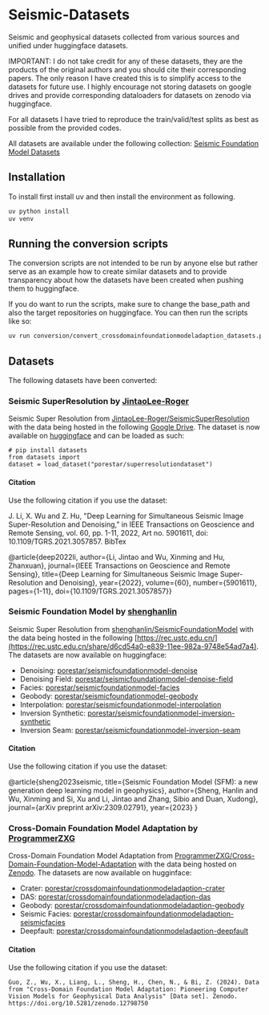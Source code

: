 # Seismic-Datasets
Seismic and geophysical datasets collected from various sources and unified under huggingface datasets.

IMPORTANT: I do not take credit for any of these datasets, they are the products of the original authors and you should cite their corresponding papers. The only reason I have created this is to simplify access to the datasets for future use. I highly encourage not storing datasets on google drives and provide corresponding dataloaders for datasets on zenodo via huggingface.

For all datasets I have tried to reproduce the train/valid/test splits as best as possible from the provided codes. 

All datasets are available under the following collection: [Seismic Foundation Model Datasets](https://huggingface.co/collections/porestar/seismic-foundation-model-67609032ab28896d0b256f55)

## Installation
To install first install uv and then install the environment as following. 
```bash
uv python install
uv venv
```

## Running the conversion scripts

The conversion scripts are not intended to be run by anyone else but rather serve as an example how to create similar datasets and to provide transparency about how the datasets have been created when pushing them to huggingface.

If you do want to run the scripts, make sure to change the base_path and also the target repositories on huggingface. You can then run the scripts like so:
```bash
uv run conversion/convert_crossdomainfoundationmodeladaption_datasets.py
```

## Datasets

The following datasets have been converted:

### Seismic SuperResolution by [JintaoLee-Roger](https://github.com/JintaoLee-Roger)

Seismic Super Resolution from [JintaoLee-Roger/SeismicSuperResolution](https://github.com/JintaoLee-Roger/SeismicSuperResolution) with the data being hosted in the following [Google Drive](https://drive.google.com/drive/folders/1DuMdclOdeXDgGBOhsHSlEdTB_LvhIH-X). The dataset is now available on [huggingface](https://huggingface.co/datasets/porestar/superresolutiondataset) and can be loaded as such:
```
# pip install datasets
from datasets import 
dataset = load_dataset("porestar/superresolutiondataset")
```

#### Citation

Use the following citation if you use the dataset:

J. Li, X. Wu and Z. Hu, "Deep Learning for Simultaneous Seismic Image Super-Resolution and Denoising," in IEEE Transactions on Geoscience and Remote Sensing, vol. 60, pp. 1-11, 2022, Art no. 5901611, doi: 10.1109/TGRS.2021.3057857.
BibTex

@article{deep2022li,
   author={Li, Jintao and Wu, Xinming and Hu, Zhanxuan},
   journal={IEEE Transactions on Geoscience and Remote Sensing}, 
   title={Deep Learning for Simultaneous Seismic Image Super-Resolution and Denoising}, 
   year={2022},
   volume={60},
   number={5901611},
   pages={1-11},
   doi={10.1109/TGRS.2021.3057857}}



### Seismic Foundation Model by [shenghanlin](https://github.com/shenghanlin)

Seismic Super Resolution from [shenghanlin/SeismicFoundationModel](https://github.com/shenghanlin/SeismicFoundationModel) with the data being hosted in the following [https://rec.ustc.edu.cn/](https://rec.ustc.edu.cn/share/d6cd54a0-e839-11ee-982a-9748e54ad7a4). The datasets are now available on huggingface:
- Denoising: [porestar/seismicfoundationmodel-denoise](https://huggingface.co/datasets/porestar/seismicfoundationmodel-denoise)
- Denoising Field: [porestar/seismicfoundationmodel-denoise-field](https://huggingface.co/datasets/porestar/seismicfoundationmodel-denoise-field)
- Facies: [porestar/seismicfoundationmodel-facies](https://huggingface.co/datasets/porestar/seismicfoundationmodel-facies)
- Geobody: [porestar/seismicfoundationmodel-geobody](https://huggingface.co/datasets/porestar/seismicfoundationmodel-geobody)
- Interpolation: [porestar/seismicfoundationmodel-interpolation](https://huggingface.co/datasets/porestar/seismicfoundationmodel-interpolation)
- Inversion Synthetic: [porestar/seismicfoundationmodel-inversion-synthetic](https://huggingface.co/datasets/porestar/seismicfoundationmodel-inversion-synthetic)
- Inversion Seam: [porestar/seismicfoundationmodel-inversion-seam](https://huggingface.co/datasets/porestar/seismicfoundationmodel-inversion-seam)


#### Citation

Use the following citation if you use the dataset:

@article{sheng2023seismic,
  title={Seismic Foundation Model (SFM): a new generation deep learning model in geophysics},
  author={Sheng, Hanlin and Wu, Xinming and Si, Xu and Li, Jintao and Zhang, Sibio and Duan, Xudong},
  journal={arXiv preprint arXiv:2309.02791},
  year={2023}
}

### Cross-Domain Foundation Model Adaptation by [ProgrammerZXG](https://github.com/ProgrammerZXG)

Cross-Domain Foundation Model Adaptation from [ProgrammerZXG/Cross-Domain-Foundation-Model-Adaptation](https://github.com/ProgrammerZXG/Cross-Domain-Foundation-Model-Adaptation) with the data being hosted on [Zenodo](https://zenodo.org/records/12798750). 
The datasets are now available on hugginface:

- Crater: [porestar/crossdomainfoundationmodeladaption-crater](https://huggingface.co/datasets/porestar/crossdomainfoundationmodeladaption-crater)
- DAS: [porestar/crossdomainfoundationmodeladaption-das](https://huggingface.co/datasets/porestar/crossdomainfoundationmodeladaption-das)
- Geobody: [porestar/crossdomainfoundationmodeladaption-geobody](https://huggingface.co/datasets/porestar/crossdomainfoundationmodeladaption-geobody)
- Seismic Facies: [porestar/crossdomainfoundationmodeladaption-seismicfacies](https://huggingface.co/datasets/porestar/crossdomainfoundationmodeladaption-seismicfacies)
- Deepfault: [porestar/crossdomainfoundationmodeladaption-deepfault](https://huggingface.co/datasets/porestar/crossdomainfoundationmodeladaption-deepfault)

#### Citation

Use the following citation if you use the dataset:

```
Guo, Z., Wu, X., Liang, L., Sheng, H., Chen, N., & Bi, Z. (2024). Data from "Cross-Domain Foundation Model Adaptation: Pioneering Computer Vision Models for Geophysical Data Analysis" [Data set]. Zenodo. https://doi.org/10.5281/zenodo.12798750
```